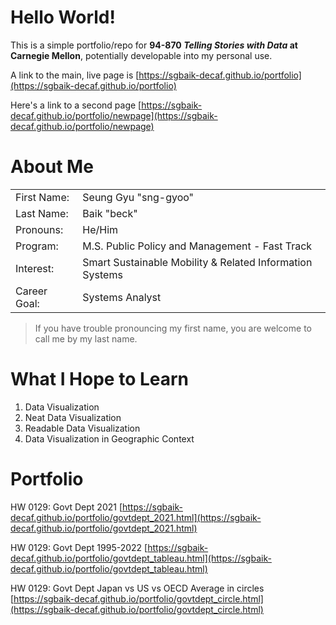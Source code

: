 # Hello World!

This is a simple portfolio/repo for **94-870 *Telling Stories with Data* at Carnegie Mellon**, potentially developable into my personal use.

A link to the main, live page is [https://sgbaik-decaf.github.io/portfolio](https://sgbaik-decaf.github.io/portfolio)

Here's a link to a second page [https://sgbaik-decaf.github.io/portfolio/newpage](https://sgbaik-decaf.github.io/portfolio/newpage)

# About Me

|              	|                                         	                    |
|--------------	|---------------------------------------------------------------|
| First Name:  	| Seung Gyu "sng-gyoo"                                          |
| Last Name:   	| Baik "beck"                                                   |
| Pronouns:    	| He/Him                                  	                    |
| Program:     	| M.S. Public Policy and Management - Fast Track               	|
| Interest:    	| Smart Sustainable Mobility & Related Information Systems     	|
| Career Goal: 	| Systems Analyst                         	                    |    

> If you have trouble pronouncing my first name, you are welcome to call me by my last name.

# What I Hope to Learn

1. Data Visualization
2. Neat Data Visualization
3. Readable Data Visualization
4. Data Visualization in Geographic Context

# Portfolio

HW 0129: Govt Dept 2021 [https://sgbaik-decaf.github.io/portfolio/govtdept_2021.html](https://sgbaik-decaf.github.io/portfolio/govtdept_2021.html)

HW 0129: Govt Dept 1995-2022 [https://sgbaik-decaf.github.io/portfolio/govtdept_tableau.html](https://sgbaik-decaf.github.io/portfolio/govtdept_tableau.html)

HW 0129: Govt Dept Japan vs US vs OECD Average in circles [https://sgbaik-decaf.github.io/portfolio/govtdept_circle.html](https://sgbaik-decaf.github.io/portfolio/govtdept_circle.html)
